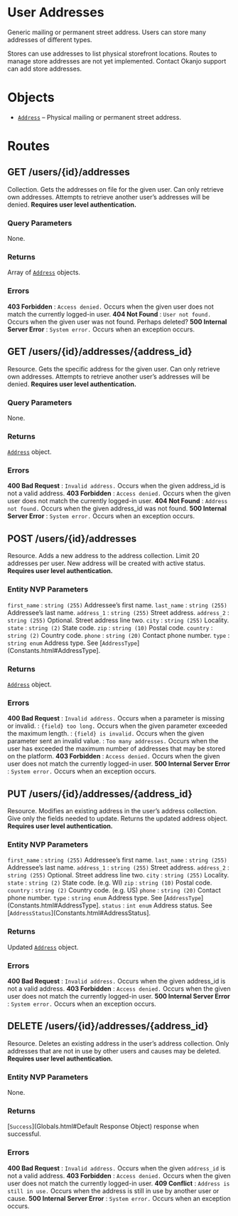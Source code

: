 # User Addresses

Generic mailing or permanent street address. Users can store many addresses of different types.

Stores can use addresses to list physical storefront locations. Routes to manage store addresses are not yet implemented.
Contact Okanjo support can add store addresses.


# Objects

* [`Address`](Objects.html#Address) – Physical mailing or permanent street address.


# Routes


## GET /users/{id}/addresses

Collection. Gets the addresses on file for the given user. Can only retrieve own addresses. Attempts to retrieve another user’s addresses will be denied. **Requires user level authentication.**

### Query Parameters

None.

### Returns

Array of [`Address`](Objects.html#Address) objects.

### Errors

**403 Forbidden**
:   `Access denied.` Occurs when the given user does not match the currently logged-in user.
**404 Not Found**
:   `User not found.` Occurs when the given user was not found. Perhaps deleted?
**500 Internal Server Error**
:   `System error.` Occurs when an exception occurs.



## GET /users/{id}/addresses/{address_id}

Resource. Gets the specific address for the given user. Can only retrieve own addresses. Attempts to retrieve another user’s addresses will be denied. **Requires user level authentication.**

### Query Parameters

None.

### Returns

[`Address`](Objects.html#Address) object.

### Errors

**400 Bad Request**
:   `Invalid address.` Occurs when the given address_id is not a valid address.
**403 Forbidden**
:   `Access denied.` Occurs when the given user does not match the currently logged-in user.
**404 Not Found**
:   `Address not found.` Occurs when the given address_id was not found.
**500 Internal Server Error**
:   `System error.` Occurs when an exception occurs.



## POST /users/{id}/addresses

Resource. Adds a new address to the address collection. Limit 20 addresses per user. New address will be created with active status. **Requires user level authentication.**

### Entity NVP Parameters

`first_name`
:   `string (255)` Addressee’s first name.
`last_name`
:   `string (255)` Addressee’s last name.
`address_1`
:   `string (255)` Street address.
`address_2`
:   `string (255)` Optional. Street address line two.
`city`
:   `string (255)` Locality.
`state`
:   `string (2)` State code.
`zip`
:   `string (10)` Postal code.
`country`
:   `string (2)` Country code.
`phone`
:   `string (20)` Contact phone number.
`type`
:   `string enum` Address type. See [`AddressType`](Constants.html#AddressType].



### Returns

[`Address`](Objects.html#Address) object.

### Errors

**400 Bad Request**
:   `Invalid address.` Occurs when a parameter is missing or invalid.
:   `{field} too long.` Occurs when the given parameter exceeded the maximum length.
:   `{field} is invalid.` Occurs when the given parameter sent an invalid value.
:   `Too many addresses.` Occurs when the user has exceeded the maximum number of addresses that may be stored on the platform.
**403 Forbidden**
:   `Access denied.` Occurs when the given user does not match the currently logged-in user.
**500 Internal Server Error**
:   `System error.` Occurs when an exception occurs.


## PUT /users/{id}/addresses/{address_id}

Resource. Modifies an existing address in the user’s address collection. Give only the fields needed to update. Returns the updated address object. **Requires user level authentication.**

### Entity NVP Parameters

`first_name`
:   `string (255)` Addressee’s first name.
`last_name`
:   `string (255)` Addressee’s last name.
`address_1`
:   `string (255)` Street address.
`address_2`
:   `string (255)` Optional. Street address line two.
`city`
:   `string (255)` Locality.
`state`
:   `string (2)` State code.  (e.g. WI)
`zip`
:   `string (10)` Postal code.
`country`
:   `string (2)` Country code. (e.g. US)
`phone`
:   `string (20)` Contact phone number.
`type`
:   `string enum` Address type. See [`AddressType`](Constants.html#AddressType].
`status`
:   `int enum` Address status. See [`AddressStatus`](Constants.html#AddressStatus].


### Returns

Updated [`Address`](Objects.html#Address) object.

### Errors

**400 Bad Request**
:   `Invalid address.` Occurs when the given address_id is not a valid address.
**403 Forbidden**
:   `Access denied.` Occurs when the given user does not match the currently logged-in user.
**500 Internal Server Error**
:   `System error.` Occurs when an exception occurs.



## DELETE /users/{id}/addresses/{address_id}

Resource. Deletes an existing address in the user’s address collection. Only addresses that are not in use by other users and causes may be deleted. **Requires user level authentication.**

### Entity NVP Parameters

None.

### Returns

[`Success`](Globals.html#Default Response Object) response when successful.

### Errors

**400 Bad Request**
:   `Invalid address.` Occurs when the given `address_id` is not a valid address.
**403 Forbidden**
:   `Access denied.` Occurs when the given user does not match the currently logged-in user.
**409 Conflict**
:   `Address is still in use.` Occurs when the address is still in use by another user or cause.
**500 Internal Server Error**
:   `System error.` Occurs when an exception occurs.


